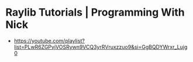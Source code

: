 # Raylib Tutorials | Programming With Nick
- https://youtube.com/playlist?list=PLwR6ZGPvjVOSRywn9VCQ3yrRVruxzzuo9&si=GgBQDYWrxr_Lujg0
